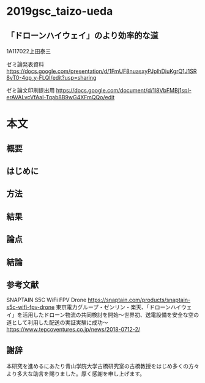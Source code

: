 # 2019gsc_taizo-ueda

## 「ドローンハイウェイ」のより効率的な道
1A117022上田泰三

ゼミ論発表資料
https://docs.google.com/presentation/d/1FmUF8nuasxyPJplhDiuKgrQ1J1SR8vT0-4qp_y-FLQI/edit?usp=sharing

ゼミ論文印刷提出用
https://docs.google.com/document/d/1l8VbFMBj1spI-erAVALvcVfAaI-Tqab8B9wG4XFmQQo/edit

# 本文
## 概要

## はじめに

## 方法

## 結果

## 論点

## 結論

## 参考文献
SNAPTAIN S5C WiFi FPV Drone
https://snaptain.com/products/snaptain-s5c-wifi-fpv-drone
東京電力グループ・ゼンリン・楽天、「ドローンハイウェイ」を活用したドローン物流の共同検討を開始～世界初、送電設備を安全な空の道として利用した配送の実証実験に成功～
https://www.tepcoventures.co.jp/news/2018-0712-2/
## 謝辞
本研究を進めるにあたり青山学院大学古橋研究室の古橋教授をはじめ多くの方々より多大な助言を賜りました。厚く感謝を申し上げます。
